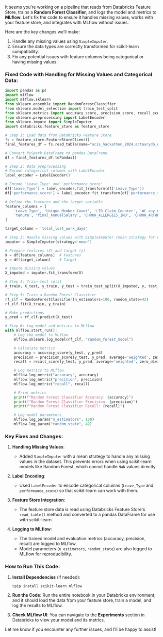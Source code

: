 It seems you're working on a pipeline that reads from Databricks Feature Store, trains a **Random Forest Classifier**, and logs the model and metrics to **MLflow**. Let's fix the code to ensure it handles missing values, works with your feature store, and integrates with MLflow without issues.

Here are the key changes we’ll make:
1. Handle any missing values using `SimpleImputer`.
2. Ensure the data types are correctly transformed for scikit-learn compatibility.
3. Fix any potential issues with feature columns being categorical or having missing values.

### Fixed Code with Handling for Missing Values and Categorical Data:

```python
import pandas as pd
import mlflow
import mlflow.sklearn
from sklearn.ensemble import RandomForestClassifier
from sklearn.model_selection import train_test_split
from sklearn.metrics import accuracy_score, precision_score, recall_score
from sklearn.preprocessing import LabelEncoder
from sklearn.impute import SimpleImputer
import databricks.feature_store as feature_store

# Step 1: Load data from Databricks Feature Store
fs = feature_store.FeatureStoreClient()
final_features_df = fs.read_table(name="acia_hackathon_2024.actuarydb_wizards.client_a_features")

# Convert PySpark DataFrame to pandas DataFrame
df = final_features_df.toPandas()

# Step 2: Data preprocessing
# Encode categorical columns with LabelEncoder
label_encoder = LabelEncoder()

# Encode 'Leave_Type' and 'performance_score'
df['Leave_Type'] = label_encoder.fit_transform(df['Leave_Type'])
df['performance_score'] = label_encoder.fit_transform(df['performance_score'])

# Define the features and the target variable
feature_columns = [
    'Leave_Type', 'Unique_Member_Count', 'LTD_Claim_Counter', 'WC_any_Claim_Counter', 'STD_Claim_Counter',
    'tenure', 'final_AnnualSalary', 'CHRON_ALLERGIES_IND', 'CHRON_ARTHRITIS_IND', 'CHRON_ASTHMA_IND', 'total_medical_cost'
]

target_column = 'total_lost_work_days'

# Step 3: Handle missing values with SimpleImputer (mean strategy for numerical columns)
imputer = SimpleImputer(strategy='mean')

# Prepare features (X) and target (y)
X = df[feature_columns]  # Features
y = df[target_column]    # Target

# Impute missing values
X_imputed = imputer.fit_transform(X)

# Step 4: Train-test split
X_train, X_test, y_train, y_test = train_test_split(X_imputed, y, test_size=0.3, random_state=42)

# Step 5: Train a Random Forest Classifier
rf_clf = RandomForestClassifier(n_estimators=100, random_state=42)
rf_clf.fit(X_train, y_train)

# Make predictions
y_pred = rf_clf.predict(X_test)

# Step 6: Log model and metrics to MLflow
with mlflow.start_run():
    # Log the model to MLflow
    mlflow.sklearn.log_model(rf_clf, "random_forest_model")

    # Calculate metrics
    accuracy = accuracy_score(y_test, y_pred)
    precision = precision_score(y_test, y_pred, average='weighted', zero_division=1)
    recall = recall_score(y_test, y_pred, average='weighted', zero_division=1)

    # Log metrics to MLflow
    mlflow.log_metric("accuracy", accuracy)
    mlflow.log_metric("precision", precision)
    mlflow.log_metric("recall", recall)

    # Print metrics
    print(f"Random Forest Classifier Accuracy: {accuracy}")
    print(f"Random Forest Classifier Precision: {precision}")
    print(f"Random Forest Classifier Recall: {recall}")

    # Log model parameters
    mlflow.log_param("n_estimators", 100)
    mlflow.log_param("random_state", 42)
```

### Key Fixes and Changes:

1. **Handling Missing Values**:
   - Added `SimpleImputer` with a mean strategy to handle any missing values in the dataset. This prevents errors when using scikit-learn models like Random Forest, which cannot handle `NaN` values directly.

2. **Label Encoding**:
   - Used `LabelEncoder` to encode categorical columns (`Leave_Type` and `performance_score`) so that scikit-learn can work with them.

3. **Feature Store Integration**:
   - The feature store data is read using Databricks Feature Store's `read_table()` method and converted to a pandas DataFrame for use with scikit-learn.

4. **Logging to MLflow**:
   - The trained model and evaluation metrics (accuracy, precision, recall) are logged to MLflow.
   - Model parameters (`n_estimators`, `random_state`) are also logged to MLflow for reproducibility.

### How to Run This Code:

1. **Install Dependencies** (if needed):
   ```python
   %pip install scikit-learn mlflow
   ```

2. **Run the Code**: Run the entire notebook in your Databricks environment, and it should load the data from your feature store, train a model, and log the results to MLflow.

3. **Check MLflow UI**: You can navigate to the **Experiments** section in Databricks to view your model and its metrics.

Let me know if you encounter any further issues, and I'll be happy to assist!
